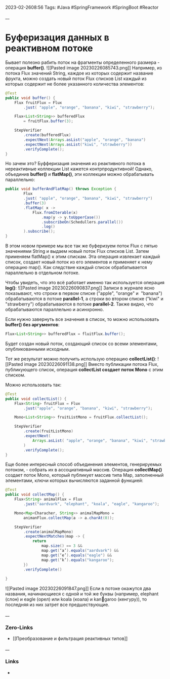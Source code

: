 2023-02-2608:56
Tags: #Java #SpringFramework #SpringBoot #Reactor

__
# Буферизация данных в реактивном потоке

Бывает полезно рабить поток на фрагменты определенного размера - операция **buffer()**.
![[Pasted image 20230226085743.png]]
Например, из потока Flux значений String, каждое из которых содержит название фрукта, можно создать новый поток Flux списков List каждый из которых содержит не более указанного количества элементов:
```java
@Test
public void buffer() {
	Flux fruitFlux = Flux
		.just( "apple", "orange", "banana", "kiwi", "strawberry");

	Flux<List<String>> bufferedFlux 
		= fruitFlux.buffer(3);

	StepVerifier 
		.create(bufferedFlux) 
		.expectNext(Arrays.asList("apple", "orange", "banana")
		.expectNext(Arrays.asList("kiwi", "strawberry")) 
		.verifyComplete();
}
```
Но зачем это? Буфферизация значения из реактивного потока в нереактивные коллекции List кажется контрпродуктивной! 
Однако, объединив **buffer()** и **flatMap()**, эти коллекции можно обрабатывать параллельно:
```java
public void bufferAndFlatMap() throws Exception {
		Flux
		.just( "apple", "orange", "banana", "kiwi", "strawberry")
		.buffer(3)
		.flatMap( x -> 
			Flux.fromIterable(x)
				.map(y -> y.toUpperCase())
				.subscribeOn(Schedullers.parallel())
				.log()
		).subscribe();
}
```
В этом новом примере мы все так же буферизуем поток Flux с пятью значениями String и выдаем новый поток Flux списков List. Затем применяем flatMap() к этим спискам. Эта операция извлекает каждый список, создает новый поток из его элементов и применяет к нему операцию map(). Как следствие каждый список обрабатывается параллельно в отдельном потоке.

Чтобы увидеть, что это всё работает именно так используется операция **log()**:
![[Pasted image 20230226090837.png]]
Записи в журнале ясно показывают, что строки в первом списке ("apple", "orange" и  "banana") обрабатываются в потоке **parallel-1**, а строки во втором списке ("kiwi" и  "strawberry") обрабатываются в потоке **parallel-2**. Также видно, что обрабатываются параллельно и асинхронно.

Если нужно завернуть все значения в список, то можно использовать **buffer() без аргументов**:
```java
Flux<List<String>> bufferedFlux = fluitFlux.buffer();
```
Будет создан новый поток, создающий список со всеми элементами, опубликованными исходным.

Тот же результат можно получить использую операцию **collectList()**:
![[Pasted image 20230226091138.png]]
Вместо публикации потока Flux, публикующего список, операция **collectList создает поток Mono** с этим списком.

Можно использовать так:
```java
@Test
public void collectList() {
	Flux<String> fruitFlux = Flux
		.just("apple", "orange", "banana", "kiwi", "strawberry");

	Mono<List<String>> fruitListMono = fruitFlux.collectList();

	StepVerifier 
		.create(fruitListMono) 
		.expectNext(
			Arrays.asList( "apple", "orange", "banana", "kiwi", "strawberry")
		)  
		.verifyComplete();
}
```

Еще более интересный способ объединения элементов, генерируемых потоком, - собрать их в ассоциативный массив. Операция **collectMap()** создает поток Mono, который публикует массив типа Map, заполненный элементами, ключи которых вычисляются заданной функцией:
```java
@Test
public void collectMap() {
	Flux<String> animalFlux = Flux
		.just("aardvark", "elephant", "koala", "eagle", "kangaroo");

	Mono<Map<Characher, String>> animalMapMono = 
		animanFlux.collectMap(a -> a.charAt(0));

	StepVerifier 
		.create(animalMapMono) 
		.expectNextMatches(map -> { 
			return 
				map.size() == 3 && 
				map.get(‘a’).equals("aardvark") && 
				map.get(‘e’).equals("eagle") && 
				map.get(‘k’).equals("kangaroo"); 
		}) 
		.verifyComplete()
	
}
```
![[Pasted image 20230226091847.png]]
Если в потоке окажутся два названия, начинающиеся с одной и той же буквы (например, elephant (слон) и eagle (орел) или koala (коала) и kangaroo (кенгуру)), то последняя из них затрет все предшествующие.

__
### Zero-Links
- [[Преобразование и фильтрация реактивных типов]]

__
### Links
- 

